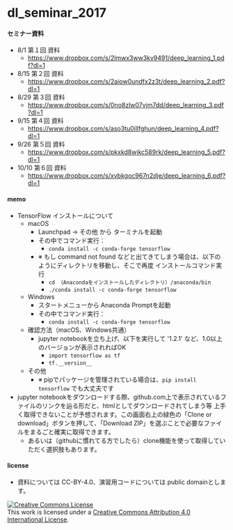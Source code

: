 # dl_seminar_2017

#### セミナー資料
- 8/1 第１回 資料
   - https://www.dropbox.com/s/2lmwx3ww3kv9491/deep_learning_1.pdf?dl=1
- 8/15 第２回 資料
   - https://www.dropbox.com/s/2aiow0undfx2z3t/deep_learning_2.pdf?dl=1
- 8/29 第３回 資料
   - https://www.dropbox.com/s/0no8zlw07vjm7dd/deep_learning_3.pdf?dl=1
- 9/15 第４回 資料
   - https://www.dropbox.com/s/aso3tu0illfghun/deep_learning_4.pdf?dl=1
- 9/26 第５回 資料
   - https://www.dropbox.com/s/pkxkd8wjkc589rk/deep_learning_5.pdf?dl=1
- 10/10 第６回 資料
   - https://www.dropbox.com/s/xvbkgoc967n2dje/deep_learning_6.pdf?dl=1

#### memo
- TensorFlow インストールについて
   - macOS
      - Launchpad -> その他 から ターミナルを起動
      - その中でコマンド実行：
         - ```conda install -c conda-forge tensorflow```
      - ※ もし command not found などと出てきてしまう場合は、以下のようにディレクトリを移動し、そこで再度 インストールコマンド実行
         - ```cd （Anacondaをインストールしたディレクトリ）/anaconda/bin```
         - ```./conda install -c conda-forge tensorflow```
   - Windows
      - スタートメニューから Anaconda Promptを起動
      - その中でコマンド実行：
         - ```conda install -c conda-forge tensorflow```
   - 確認方法（macOS、Windows共通）
      - jupyter notebookを立ち上げ、以下を実行して '1.2.1' など、1.0以上のバージョンが表示されればOK
         - ```import tensorflow as tf```
         - ```tf.__version__```    
   - その他
      - ※ pipでパッケージを管理されている場合は、```pip install tensorflow``` でも大丈夫です
- jupyter notebookをダウンロードする際、github.com上で表示されているファイルのリンクを辿る形だと、htmlとしてダウンロードされてしまう等 上手く取得できないことが予想されます。この画面右上の緑色の「Clone or download」ボタンを押して、「Download ZIP」を選ぶことで必要なファイルをまるごと確実に取得できます。 
   - あるいは（githubに慣れてる方でしたら）clone機能を使って取得していただく選択肢もあります。
   
#### license
- 資料については CC-BY-4.0、演習用コードについては public domainとします。

<a rel="license" href="http://creativecommons.org/licenses/by/4.0/"><img alt="Creative Commons License" style="border-width:0" src="https://i.creativecommons.org/l/by/4.0/88x31.png" /></a><br />This work is licensed under a <a rel="license" href="http://creativecommons.org/licenses/by/4.0/">Creative Commons Attribution 4.0 International License</a>.
